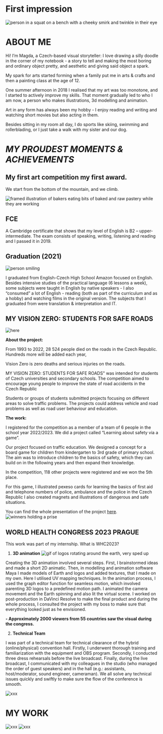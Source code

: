 # First impression

![person in a squat on a bench with a cheeky smirk and twinkle in their eye ](images-01/IMG_0708.JPG)
# **ABOUT ME**

Hi! I’m Magda, a Czech-based visual storyteller: I love drawing a silly doodle in the corner of my notebook - a story to tell and making the most boring and ordinary object pretty, and aesthetic and giving said object a spark.

My spark for arts started forming when a family put me in arts & crafts and then a painting class at the age of 12. 

One summer afternoon in 2018 I realised that my art was too monotone, and I started to actively improve my skills. That moment gradually led to who I am now, a person who makes illustrations, 3d modelling and animation.

Art in any form has always been my hobby - I enjoy reading and writing and watching short movies but also acting in them. 

Besides sitting in my room all day, I do sports like skiing, swimming and rollerblading, or I just take a walk with my sister and our dog.


# *MY PROUDEST MOMENTS & ACHIEVEMENTS*

## My first art competition my first award.
We start from the bottom of the mountain, and we climb.

![framed illustration of bakers eating bits of baked and raw pastery while they are working](images-01/bakers_baking.png)

## FCE 
A Cambridge certificate that shows that my level of English is B2 – upper-intermediate.
The exam consists of speaking, writing, listening and reading and I passed it in 2019.


## Graduation (2021)

![person smiling](images-01/20210611_amazon_158_0425.jpg)


I graduated from English-Czech High School Amazon focused on English. Besides intensive studies of the practical language (6 lessons a week), some subjects were taught in English by native speakers - I also “consumed” a lot of English - reading (both as part of the curriculum and as a hobby) and watching films in the original version. 
The subjects that I graduated from were translation & interpretation and IT.


## MY VISION ZERO: STUDENTS FOR SAFE ROADS
![here](images-01/v0-ilustrace.png)

**About the project:**

From 1993 to 2022, 28 524 people died on the roads in the Czech Republic. Hundreds more will be added each year,

Vision Zero is zero deaths and serious injuries on the roads.


MY VISION ZERO: STUDENTS FOR SAFE ROADS" was intended for students of Czech universities and secondary schools. The competition aimed to encourage young people to improve the state of road accidents in the Czech Republic

Students or groups of students submitted projects focusing on different areas to solve traffic problems. The projects could address vehicle and road problems as well as road user behaviour and education.

**The work:**

I registered for the competition as a member of a team of 6 people in the school year 2022/2023.  We did a project called “Learning about safety via a game”. 

Our project focused on traffic education. We designed a concept for a board game for children from kindergarten to 3rd grade of primary school. The aim was to introduce children to the basics of safety, which they can build on in the following years and then expand their knowledge.

In the competition, 118 other projects were registered and we won the 5th place. 

For this game, I illustrated pexeso cards for learning the basics of first aid and telephone numbers of police, ambulance and the police in the Czech Republic I also created magnets and illustrations of dangerous and safe situations.

You can find the whole presentation of the project [here](https://www.mojevizenula.cz/app/webroot/files/editor/files/MV0%205%20dokumenty/MV0_5_Kydalkova_VSKK_Bezpecnost%20hrou.pdf).
![winners holding a prise ](images-01/MV0_foto_vyherci_5.jpg)







## WORLD HEALTH CONGRESS 2023 PRAGUE

This work was part of my internship. 
What is WHC2023? 


1.  **3D animation**
![gif of logos rotating around the earth, very sped up](images-01/animace-log-prolinacka-changed-1.gif)

Creating the 3D animation involved several steps. First, I brainstormed ideas and made a short 2D animatic. Then, in modelling and animation software Maya I made models of Earth and logos and added textures, that I made on my own. Here I utilised UV mapping techniques.
In the animation process, I used the graph editor function for seamless motion, which involved parenting 3D logos to a predefined motion path.  I animated the camera movement and the Earth spinning and also lit the virtual scene.
I worked on post-production in DaVinci Resolve to make the final product and during the whole process, I consulted the project with my boss to make sure that everything looked just as he envisioned. 



**-	Approximately 2000 viewers from 55 countries saw the visual during the congress.**

2. **Technical Team**

I was part of a technical team for technical clearance of the hybrid (online/physical) convention hall. Firstly, I underwent thorough training and familiarization with the equipment and OBS program. Secondly, I conducted three dress rehearsals before the live broadcast.
Finally, during the live broadcast, I communicated with my colleagues in the studio (who managed the order of guest speakers) and in the hall (e.g.: assistants, host/moderator, sound engineer, cameraman). We all   solve any technical issues  quickly and swiftly to make sure the flow of the conference is smooth. 


![xxx](images-01/corner.png)

# MY WORK
![xxx](images-01/eheheh4.png)
![xxx](images-01/my_fan_art.png)

